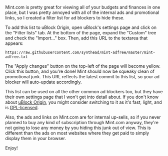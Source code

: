 Mint.com is pretty great for viewing all of your budgets and finances in one place, but I was pretty annoyed with all of the internal ads and promotional links, so I created a filter list for ad blockers to hide these.

To add this list to uBlock Origin, open uBlock's settings page and click on the "Filter lists" tab.  At the bottom of the page, expand the "Custom" tree and check the "Import..." box.  Then, add this URL to the textarea that appears:

    https://raw.githubusercontent.com/synthead/mint-adfree/master/mint-adfree.txt

The "Apply changes" button on the top-left of the page will become yellow.  Click this button, and you're done!  Mint should now be squeaky clean of promotional junk.  This URL reflects the latest commit to this list, so your ad blocker will auto-update accordingly.

This list can be used on all the other common ad blockers too, but they have their own settings page that I won't get into detail about.  If you don't know about [uBlock Origin](https://ublockorigin.com), you might consider switching to it as it's fast, light, and is [GPL-licensed](https://github.com/gorhill/uBlock/blob/master/LICENSE.txt).

Also, the ads and links on Mint.com are for internal up-sells, so if you never planned to buy any kind of subscription through Mint.com anyway, they're not going to lose any money by you hiding this junk out of view.  This is different than the ads on most websites where they get paid to simply display them in your browser.

Enjoy!
